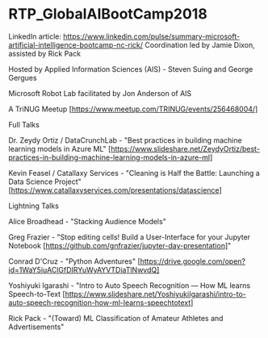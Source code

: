 # RTP_GlobalAIBootCamp2018
LinkedIn article: https://www.linkedin.com/pulse/summary-microsoft-artificial-intelligence-bootcamp-nc-rick/
Coordination led by Jamie Dixon, assisted by Rick Pack

Hosted by Applied Information Sciences (AIS) - Steven Suing and George Gergues

Microsoft Robot Lab facilitated by Jon Anderson of AIS

A TriNUG Meetup [https://www.meetup.com/TRINUG/events/256468004/]

Full Talks

Dr. Zeydy Ortiz / DataCrunchLab - "Best practices in building machine learning models in Azure ML" [https://www.slideshare.net/ZeydyOrtiz/best-practices-in-building-machine-learning-models-in-azure-ml]

Kevin Feasel / Catallaxy Services - "Cleaning is Half the Battle: Launching a Data Science Project" [https://www.catallaxyservices.com/presentations/datascience]


Lightning Talks

Alice Broadhead - "Stacking Audience Models"

Greg Frazier - "Stop editing cells! Build a User-Interface for your Jupyter Notebook [https://github.com/gnfrazier/jupyter-day-presentation]"

Conrad D'Cruz - "Python Adventures" [https://drive.google.com/open?id=1WaY5iuAClGfDIRYuWyAYVTDiaTlNwvdQ]

Yoshiyuki Igarashi - "Intro to Auto Speech Recognition — How ML learns Speech-to-Text [https://www.slideshare.net/YoshiyukiIgarashi/intro-to-auto-speech-recognition-how-ml-learns-speechtotext]

Rick Pack - "(Toward) ML Classification of Amateur Athletes and Advertisements"
